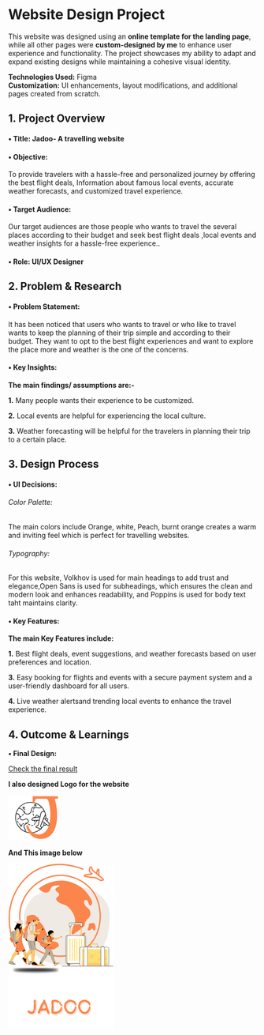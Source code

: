
# Website Design Project  

This website was designed using an **online template for the landing page**, while all other pages were **custom-designed by me** to enhance user experience and functionality. The project showcases my ability to adapt and expand existing designs while maintaining a cohesive visual identity.  

**Technologies Used:** Figma  
**Customization:** UI enhancements, layout modifications, and additional pages created from scratch.  


## 1. Project Overview


#### •	Title: Jadoo- A travelling website


#### •	Objective:
To provide travelers with a hassle-free and personalized journey by offering the best flight deals, Information about famous local events, accurate weather forecasts, and customized travel experience.


#### •	Target Audience:
Our target audiences are those people who wants to travel the several places according to their budget and seek best flight deals ,local events and weather insights for a hassle-free experience.. 


#### •	Role: UI/UX Designer


## 2. Problem & Research

#### •	Problem Statement:
It has been noticed that users who wants to travel or who like to travel wants to keep the planning of their trip simple and according to their budget. They want to opt to the best flight experiences and want to explore the place more and weather is the one of the concerns.

#### •	Key Insights: 


**The main findings/ assumptions are:-**


**1.** Many people wants their experience to be customized.


**2.** Local events are helpful for experiencing the local culture.


**3.** Weather forecasting will be helpful for the travelers in planning their trip to a certain place.

   
## 3. Design Process


#### •	UI Decisions:

###### Color Palette:
The main colors include Orange, white, Peach, burnt orange  creates a warm and inviting feel which is perfect for travelling websites.

###### Typography:
For this website,  Volkhov is used for main headings to add trust and elegance,Open Sans is used for subheadings, which ensures the clean and modern look and enhances readability, and Poppins is used for body text taht maintains clarity.


#### •	Key Features: 
**The main Key Features include:**


**1.** Best flight deals, event suggestions, and weather forecasts based on user preferences and location.


**3.** Easy booking for flights and events with a secure payment system and a user-friendly dashboard for all users.


**4.** Live weather alertsand trending local events to enhance the travel experience.


## 4. Outcome & Learnings
**•	Final Design:**

 [Check the final result](https://www.figma.com/design/izA2Bo3hbiCrWmz9oj2znr/Travel-Website-Landing-Page-(Community)?node-id=0-1&p=f&t=Ziox2gCPiFkAw6rM-0)


**I also designed Logo for the website**


![Logo](https://github.com/rizul2613/Rizul_portfolio/blob/main/_Practice.png?raw=true)


**And This image below**

![Image](https://github.com/rizul2613/Rizul_portfolio/blob/main/travelling_website.png?raw=true)
